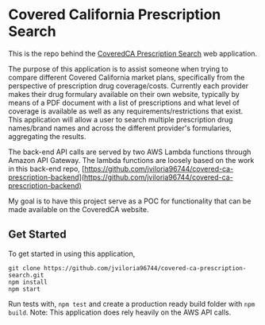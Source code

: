 # Covered California Prescription Search

This is the repo behind the [CoveredCA Prescription Search](http://covered-ca-prescription-search.s3-website-us-west-2.amazonaws.com/) web application.

The purpose of this application is to assist someone when trying to compare different Covered California market plans, specifically from the perspective of prescription drug coverage/costs. Currently each provider makes their drug formulary available on their own website, typically by means of a PDF document with a list of prescriptions and what level of coverage is available as well as any requirements/restrictions that exist. This application will allow a user to search multiple prescription drug names/brand names and across the different provider's formularies, aggregating the results.

The back-end API calls are served by two AWS Lambda functions through Amazon API Gateway. The lambda functions are loosely based on the work in this back-end repo, [https://github.com/jviloria96744/covered-ca-prescription-backend](https://github.com/jviloria96744/covered-ca-prescription-backend)

My goal is to have this project serve as a POC for functionality that can be made available on the CoveredCA website.

## Get Started

To get started in using this application,

```
git clone https://github.com/jviloria96744/covered-ca-prescription-search.git
npm install
npm start
```

Run tests with, `npm test` and create a production ready build folder with `npm build`. Note: This application does rely heavily on the AWS API calls.
